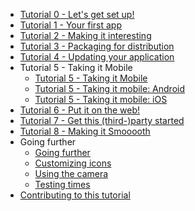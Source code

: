 - [Tutorial 0 - Let's get set up!](tutorial/tutorial-0.md)
- [Tutorial 1 - Your first app](tutorial/tutorial-1.md)
- [Tutorial 2 - Making it interesting](tutorial/tutorial-2.md)
- [Tutorial 3 - Packaging for distribution](tutorial/tutorial-3.md)
- [Tutorial 4 - Updating your application](tutorial/tutorial-4.md)
- Tutorial 5 - Taking it Mobile
    - [Tutorial 5 - Taking it Mobile](tutorial/tutorial-5/index.md)
    - [Tutorial 5 - Taking it mobile: Android](tutorial/tutorial-5/android.md)
    - [Tutorial 5 - Taking it mobile: iOS](tutorial/tutorial-5/iOS.md)
- [Tutorial 6 - Put it on the web!](tutorial/tutorial-6.md)
- [Tutorial 7 - Get this (third-)party started](tutorial/tutorial-7.md)
- [Tutorial 8 - Making it Smooooth](tutorial/tutorial-8.md)
- Going further
    - [Going further](tutorial/topics/index.md)
    - [Customizing icons](tutorial/topics/custom-icons.md)
    - [Using the camera](tutorial/topics/camera-access.md)
    - [Testing times](tutorial/topics/testing.md)
- [Contributing to this tutorial](how-to/index.md)
